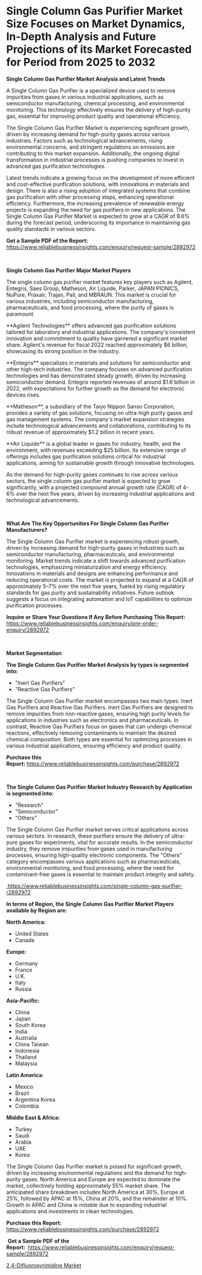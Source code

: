 <p><h1>Single Column Gas Purifier Market Size Focuses on Market Dynamics, In-Depth Analysis and Future Projections of its Market Forecasted for Period from 2025 to 2032</h1></p><p><strong>Single Column Gas Purifier Market Analysis and Latest Trends</strong></p>
<p><p>A Single Column Gas Purifier is a specialized device used to remove impurities from gases in various industrial applications, such as semiconductor manufacturing, chemical processing, and environmental monitoring. This technology effectively ensures the delivery of high-purity gas, essential for improving product quality and operational efficiency.</p><p>The Single Column Gas Purifier Market is experiencing significant growth, driven by increasing demand for high-purity gases across various industries. Factors such as technological advancements, rising environmental concerns, and stringent regulations on emissions are contributing to this market expansion. Additionally, the ongoing digital transformation in industrial processes is pushing companies to invest in advanced gas purification technologies.</p><p>Latest trends indicate a growing focus on the development of more efficient and cost-effective purification solutions, with innovations in materials and design. There is also a rising adoption of integrated systems that combine gas purification with other processing steps, enhancing operational efficiency. Furthermore, the increasing prevalence of renewable energy projects is expanding the need for gas purifiers in new applications. The Single Column Gas Purifier Market is expected to grow at a CAGR of 9.6% during the forecast period, underscoring its importance in maintaining gas quality standards in various sectors.</p></p>
<p><strong>Get a Sample PDF of the Report:&nbsp;</strong> <a href="https://www.reliablebusinessinsights.com/enquiry/request-sample/2892972?utm_campaign=2789&utm_medium=2&utm_source=Github&utm_content=ia&utm_term=15032025&utm_id=single-column-gas-purifier">https://www.reliablebusinessinsights.com/enquiry/request-sample/2892972</a></p>
<p>&nbsp;</p>
<p><strong>Single Column Gas Purifier Major Market Players</strong></p>
<p><p>The single column gas purifier market features key players such as Agilent, Entegris, Saes Group, Matheson, Air Liquide, Parker, JAPAN PIONICS, NuPure, Praxair, Trajan, Pall, and MBRAUN. This market is crucial for various industries, including semiconductor manufacturing, pharmaceuticals, and food processing, where the purity of gases is paramount.</p><p>**Agilent Technologies** offers advanced gas purification solutions tailored for laboratory and industrial applications. The company's consistent innovation and commitment to quality have garnered a significant market share. Agilent's revenue for fiscal 2022 reached approximately $6 billion, showcasing its strong position in the industry.</p><p>**Entegris** specializes in materials and solutions for semiconductor and other high-tech industries. The company focuses on advanced purification technologies and has demonstrated steady growth, driven by increasing semiconductor demand. Entegris reported revenues of around $1.6 billion in 2022, with expectations for further growth as the demand for electronic devices rises.</p><p>**Matheson**, a subsidiary of the Taiyo Nippon Sanso Corporation, provides a variety of gas solutions, focusing on ultra-high purity gases and gas management systems. The company's market expansion strategies include technological advancements and collaborations, contributing to its robust revenue of approximately $1.2 billion in recent years.</p><p>**Air Liquide** is a global leader in gases for industry, health, and the environment, with revenues exceeding $25 billion. Its extensive range of offerings includes gas purification solutions critical for industrial applications, aiming for sustainable growth through innovative technologies.</p><p>As the demand for high-purity gases continues to rise across various sectors, the single column gas purifier market is expected to grow significantly, with a projected compound annual growth rate (CAGR) of 4-6% over the next five years, driven by increasing industrial applications and technological advancements.</p></p>
<p>&nbsp;</p>
<p><strong>What Are The Key Opportunities For Single Column Gas Purifier Manufacturers?</strong></p>
<p><p>The Single Column Gas Purifier market is experiencing robust growth, driven by increasing demand for high-purity gases in industries such as semiconductor manufacturing, pharmaceuticals, and environmental monitoring. Market trends indicate a shift towards advanced purification technologies, emphasizing miniaturization and energy efficiency. Innovations in materials and designs are enhancing performance and reducing operational costs. The market is projected to expand at a CAGR of approximately 5–7% over the next five years, fueled by rising regulatory standards for gas purity and sustainability initiatives. Future outlook suggests a focus on integrating automation and IoT capabilities to optimize purification processes.</p></p>
<p><strong>Inquire or Share Your Questions If Any Before Purchasing This Report:</strong> <a href="https://www.reliablebusinessinsights.com/enquiry/pre-order-enquiry/2892972?utm_campaign=2789&utm_medium=2&utm_source=Github&utm_content=ia&utm_term=15032025&utm_id=single-column-gas-purifier">https://www.reliablebusinessinsights.com/enquiry/pre-order-enquiry/2892972</a></p>
<p>&nbsp;</p>
<p><strong>Market Segmentation</strong></p>
<p><strong>The Single Column Gas Purifier Market Analysis by types is segmented into:</strong></p>
<p><ul><li>"Inert Gas Purifiers"</li><li>"Reactive Gas Purifiers"</li></ul></p>
<p><p>The Single Column Gas Purifier market encompasses two main types: Inert Gas Purifiers and Reactive Gas Purifiers. Inert Gas Purifiers are designed to remove impurities from non-reactive gases, ensuring high purity levels for applications in industries such as electronics and pharmaceuticals. In contrast, Reactive Gas Purifiers focus on gases that can undergo chemical reactions, effectively removing contaminants to maintain the desired chemical composition. Both types are essential for optimizing processes in various industrial applications, ensuring efficiency and product quality.</p></p>
<p><strong>Purchase this Report:&nbsp;</strong><a href="https://www.reliablebusinessinsights.com/purchase/2892972?utm_campaign=2789&utm_medium=2&utm_source=Github&utm_content=ia&utm_term=15032025&utm_id=single-column-gas-purifier">https://www.reliablebusinessinsights.com/purchase/2892972</a></p>
<p>&nbsp;</p>
<p><strong>The Single Column Gas Purifier Market Industry Research by Application is segmented into:</strong></p>
<p><ul><li>"Research"</li><li>"Semiconductor"</li><li>"Others"</li></ul></p>
<p><p>The Single Column Gas Purifier market serves critical applications across various sectors. In research, these purifiers ensure the delivery of ultra-pure gases for experiments, vital for accurate results. In the semiconductor industry, they remove impurities from gases used in manufacturing processes, ensuring high-quality electronic components. The "Others" category encompasses various applications such as pharmaceuticals, environmental monitoring, and food processing, where the need for contaminant-free gases is essential to maintain product integrity and safety.</p></p>
<p><a href="https://www.reliablebusinessinsights.com/single-column-gas-purifier-r2892972?utm_campaign=2789&utm_medium=2&utm_source=Github&utm_content=ia&utm_term=15032025&utm_id=single-column-gas-purifier">&nbsp;https://www.reliablebusinessinsights.com/single-column-gas-purifier-r2892972</a></p>
<p><strong>In terms of Region, the Single Column Gas Purifier Market Players available by Region are:</strong></p>
<p>
    <p> <strong> North America: </strong>
        <ul>
            <li>United States</li>
            <li>Canada</li>
        </ul>
        </p> 
    <p> <strong> Europe: </strong>
        <ul>
            <li>Germany</li>
            <li>France</li>
            <li>U.K.</li>
            <li>Italy</li>
            <li>Russia</li>
        </ul>
        </p> 
    <p> <strong> Asia-Pacific: </strong>
        <ul>
            <li>China</li>
            <li>Japan</li>
            <li>South Korea</li>
            <li>India</li>
            <li>Australia</li>
            <li>China Taiwan</li>
            <li>Indonesia</li>
            <li>Thailand</li>
            <li>Malaysia</li>
        </ul>
        </p> 
    <p> <strong> Latin America: </strong>
        <ul>
            <li>Mexico</li>
            <li>Brazil</li>
            <li>Argentina Korea</li>
            <li>Colombia</li>
        </ul>
        </p> 
    <p> <strong> Middle East & Africa: </strong>
        <ul>
            <li>Turkey</li>
            <li>Saudi</li>
            <li>Arabia</li>
            <li>UAE</li>
            <li>Korea</li>
        </ul>
    </p>
    </p>
<p><p>The Single Column Gas Purifier market is poised for significant growth, driven by increasing environmental regulations and the demand for high-purity gases. North America and Europe are expected to dominate the market, collectively holding approximately 55% market share. The anticipated share breakdown includes North America at 30%, Europe at 25%, followed by APAC at 15%, China at 20%, and the remainder at 10%. Growth in APAC and China is notable due to expanding industrial applications and investments in clean technologies.</p></p>
<p><strong>Purchase this Report: </strong><a href="https://www.reliablebusinessinsights.com/purchase/2892972?utm_campaign=2789&utm_medium=2&utm_source=Github&utm_content=ia&utm_term=15032025&utm_id=single-column-gas-purifier">https://www.reliablebusinessinsights.com/purchase/2892972</a></p>
<p>&nbsp;<strong>Get a Sample PDF of the Report:&nbsp;&nbsp;</strong><a href="https://www.reliablebusinessinsights.com/enquiry/request-sample/2892972?utm_campaign=2789&utm_medium=2&utm_source=Github&utm_content=ia&utm_term=15032025&utm_id=single-column-gas-purifier">https://www.reliablebusinessinsights.com/enquiry/request-sample/2892972</a></p>
<p><strong></strong></p>
<p><p><a href="https://github.com/vilehoaguy/Market-Research-Report-List-1/blob/main/24-difluoropyrimidine-market.md?utm_campaign=2789&utm_medium=2&utm_source=Github&utm_content=ia&utm_term=15032025&utm_id=single-column-gas-purifier">2,4-Difluoropyrimidine Market</a></p></p>